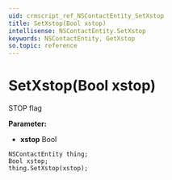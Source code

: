 ```yaml
---
uid: crmscript_ref_NSContactEntity_SetXstop
title: SetXstop(Bool xstop)
intellisense: NSContactEntity.SetXstop
keywords: NSContactEntity, GetXstop
so.topic: reference
---
```


# SetXstop(Bool xstop)

STOP flag

**Parameter:** 
 - **xstop** Bool

```crmscript
NSContactEntity thing;
Bool xstop;
thing.SetXstop(xstop);
```

